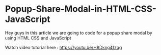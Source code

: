 # Popup-Share-Modal-in-HTML-CSS-JavaScript
Hey guys in this article we are going to code for a popup share modal by using HTML CSS and JavaScript

Watch video tutorial here : https://youtu.be/H8Dkng41zqg
